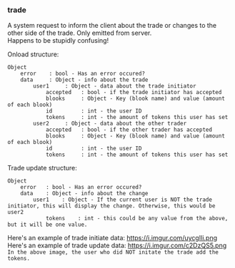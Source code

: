 ### trade
A system request to inform the client about the trade or changes to the other side of the trade. Only emitted from server.<br>
Happens to be stupidly confusing!

Onload structure:
```
Object
    error    : bool - Has an error occured?
    data     : Object - info about the trade
        user1     : Object - data about the trade initiator
            accepted   : bool - if the trade initiator has accepted
            blooks     : Object - Key (blook name) and value (amount of each blook)
            id         : int - the user ID
            tokens     : int - the amount of tokens this user has set
        user2     : Object - data about the other trader
            accepted   : bool - if the other trader has accepted
            blooks     : Object - Key (blook name) and value (amount of each blook)
            id         : int - the user ID
            tokens     : int - the amount of tokens this user has set
```

Trade update structure:
```
Object
    error   : bool - Has an error occured?
    data    : Object - info about the change
        user1    : Object - If the current user is NOT the trade initiator, this will display the change. Otherwise, this would be user2
            tokens    : int - this could be any value from the above, but it will be one value.
```

Here's an example of trade initiate data: https://i.imgur.com/uycgIIi.png<br>
Here's an example of trade update data: https://i.imgur.com/c2DzQS5.png<br>
`In the above image, the user who did NOT initate the trade add the tokens.`